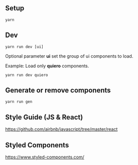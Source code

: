## Setup
`yarn`

## Dev
`yarn run dev [ui]`

Optional parameter **ui** set the group of ui components to load.

Example: Load only **quiero** components.

`yarn run dev quiero`


## Generate or remove components
`yarn run gen`

## Style Guide (JS & React)
https://github.com/airbnb/javascript/tree/master/react

## Styled Components
https://www.styled-components.com/ 
